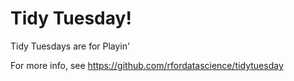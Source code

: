 # Tidy Tuesday!
Tidy Tuesdays are for Playin'

For more info, see https://github.com/rfordatascience/tidytuesday
